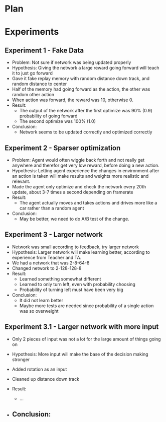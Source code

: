 # Plan



# Experiments
## Experiment 1 - Fake Data
 - Problem: Not sure if network was being updated properly
 - Hypothesis: Giving the network a large reward going forward will teach it to just go forward
 - Gave it fake replay memory with random distance down track, and random distance to center
 - Half of the memory had going forward as the action, the other was random other action
 - When action was forward, the reward was 10, otherwise 0.
 - Result:
	- The output of the network after the first optimize was 90% (0.9) probability of going forward
	- The second optimize was 100% (1.0)
 - Conclusion:
	- Network seems to be updated correctly and optimized correctly

## Experiment 2 - Sparser optimization
 - Problem: Agent would often wiggle back forth and not really get anywhere and therefor
 get very low reward, before doing a new action.
 - Hypothesis: Letting agent experience the changes in environment after an action is taken
 will make results and weights more realistic and relevant.
 - Made the agent only optimize and check the network every 20th update, about 3-7 times a second depending on framerate
 - Result:
	- The agent actually moves and takes actions and drives more like a car rather than a random agent
 - Conclusion:
	- May be better, we need to do A/B test of the change.


## Experiment 3 - Larger network
 - Network was small according to feedback, try larger network
 - Hypothesis: Larger network will make learning better, according to experience from Teacher and TA.
 - We had a network that was 2-8-64-8
 - Changed network to 2-128-128-8
 - Result:
	- Learned something somewhat different
	- Learned to only turn left, even with probability choosing
	- Probability of turning left must have been very big
 - Conclusion:
	- It did not learn better
	- Maybe more tests are needed since probability of a single action was so overweight


## Experiment 3.1 - Larger network with more input
 - Only 2 pieces of input was not a lot for the large amount of things going on
 - Hypothesis: More input will make the base of the decision making stronger
 - Added rotation as an input
 - Cleaned up distance down track
 - Result:
	- ...
	
 - Conclusion:
	- 
 
